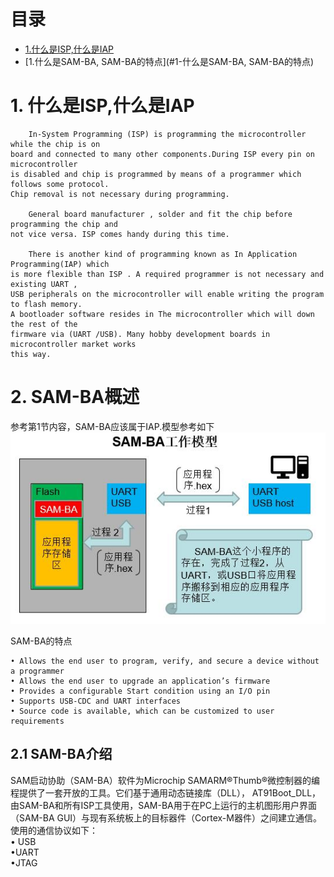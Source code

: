 
#                                                               目录
* [1.什么是ISP,什么是IAP](#1-什么是ISP,什么是IAP)
* [1.什么是SAM-BA, SAM-BA的特点](#1-什么是SAM-BA, SAM-BA的特点)

# 1. 什么是ISP,什么是IAP
```
    In-System Programming (ISP) is programming the microcontroller while the chip is on 
board and connected to many other components.During ISP every pin on microcontroller 
is disabled and chip is programmed by means of a programmer which follows some protocol.
Chip removal is not necessary during programming.

    General board manufacturer , solder and fit the chip before programming the chip and 
not vice versa. ISP comes handy during this time.

    There is another kind of programming known as In Application Programming(IAP) which 
is more flexible than ISP . A required programmer is not necessary and existing UART ,
USB peripherals on the microcontroller will enable writing the program to flash memory.
A bootloader software resides in The microcontroller which will down the rest of the 
firmware via (UART /USB). Many hobby development boards in microcontroller market works 
this way.
```

# 2. SAM-BA概述
参考第1节内容，SAM-BA应该属于IAP.模型参考如下
![images](https://github.com/yuchengstudio/SAMBA/blob/master/app_note/pictures/SAM-BA_001.jpg)

SAM-BA的特点
```
• Allows the end user to program, verify, and secure a device without a programmer
• Allows the end user to upgrade an application’s firmware
• Provides a configurable Start condition using an I/O pin
• Supports USB-CDC and UART interfaces
• Source code is available, which can be customized to user requirements
```


## 2.1 SAM-BA介绍
   SAM启动协助（SAM-BA）软件为Microchip SAMARM®Thumb®微控制器的编程提供了一套开放的工具。它们基于通用动态链接库（DLL），
AT91Boot_DLL，由SAM-BA和所有ISP工具使用，SAM-BA用于在PC上运行的主机图形用户界面（SAM-BA GUI）与现有系统板上的目标器件（Cortex-M器件）之间建立通信。
使用的通信协议如下：  
• USB  
•UART  
•JTAG  
   



